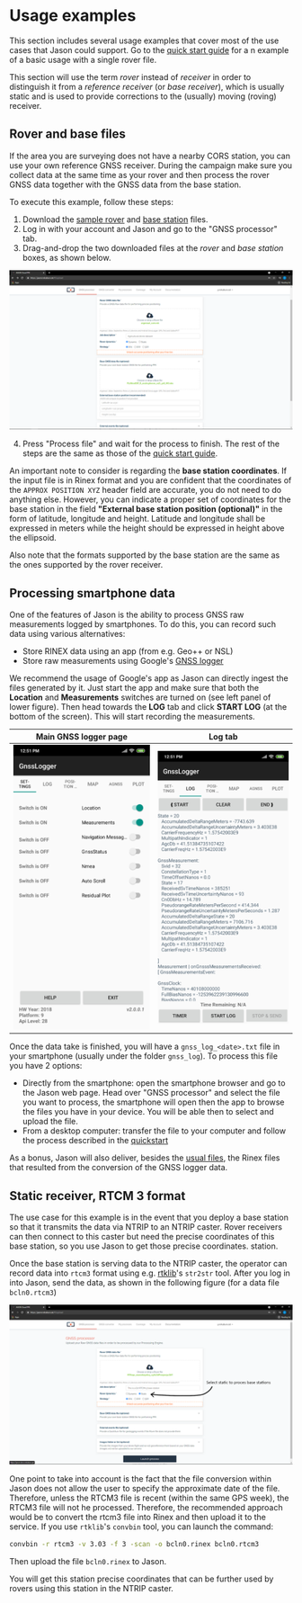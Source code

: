 # Usage examples

This section includes several usage examples that cover most of the use cases
that Jason could support. Go to the [quick start guide](../quickstart) for a
n example of a basic usage with a single rover file.

This section will use the term _rover_ instead of _receiver_ in order to
distinguish it from a _reference receiver_ (or _base receiver_), which is
usually static and is used to provide corrections to the (usually) moving
(roving) receiver.

## Rover and base files

If the area you are surveying does not have a nearby CORS station, you can use
your own reference GNSS receiver. During the campaign make sure you collect
data at the same time as your rover and then process the rover GNSS data together
with the GNSS data from the base station.

To execute this example, follow these steps:

1. Download the [sample rover](https://github.com/rokubun/jason-docs/blob/master/assets/argonaut_cam.rok?raw=true) and [base station](https://github.com/rokubun/jason-docs/blob/master/assets/PLAN00ESP_R_20180580000_01D_30S_MO.obs?raw=true) files.
2. Log in with your account and Jason and go to the "GNSS processor" tab.
3. Drag-and-drop the two downloaded files at the _rover_ and _base station_ boxes,
as shown below.

![Upload rover and base station files](images/example_base_upload.png "Upload rover and base station files")

4. Press "Process file" and wait for the process to finish. The rest of the steps
are the same as those of the [quick start guide](../quickstart).

An important note to consider is regarding the **base station coordinates**. If the
input file is in Rinex format and you are confident that the coordinates of the
`APPROX POSITION XYZ` header field are accurate, you do not need to do anything else. However,
you can indicate a proper set of coordinates for the base station in the field
**"External base station position (optional)"** in the form of latitude, longitude
and height. Latitude and longitude shall be expressed in meters while the height
should be expressed in height above the ellipsoid.

Also note that the formats supported by the base station are the same as the 
ones supported by the rover receiver.

## Processing smartphone data

One of the features of Jason is the ability to process GNSS raw measurements
logged by smartphones. To do this, you can record such data using various
alternatives:

- Store RINEX data using an app (from e.g. Geo++ or NSL)
- Store raw measurements using Google's [GNSS logger](https://github.com/google/gps-measurement-tools/tree/master/GNSSLogger) 

We recommend the usage of Google's app as Jason can directly ingest the files
generated by it. Just start the app and make sure that both the **Location**
and **Measurements** switches are turned on (see left panel of lower figure).
Then head towards the **LOG** tab and click **START LOG** (at the bottom of
the screen). This will start recording the measurements.

Main GNSS logger page            |  Log tab
:-------------------------:|:-------------------------:
![Main page](images/gnss_logger_01_main_page.jpg)  |  ![Log page](images/gnss_logger_02_log_page.jpg)

Once the data take is finished, you will have a `gnss_log_<date>.txt` file in your smartphone
(usually under the folder `gnss_log`). To process this file you have 2 options:

- Directly from the smartphone: open the smartphone browser and go to the
  Jason web page. Head over "GNSS processor" and select the file you want
  to process, the smartphone will open then the app to browse the files you
  have in your device. You will be able then to select and upload the file.
- From a desktop computer: transfer the file to your computer and follow the
  process described in the [quickstart](../quickstart)

As a bonus, Jason will also deliver, besides the [usual files](../manual#gnss-processor-files), the Rinex files
that resulted from the conversion of the GNSS logger data.

## Static receiver, RTCM 3 format

The use case for this example is in the event that you deploy a base station
so that it transmits the data via NTRIP to an NTRIP caster. Rover receivers
can then connect to this caster but need the precise coordinates of this base
station, so you use Jason to get those precise coordinates.
station.

Once the base station is serving data to the NTRIP caster, the operator can
record data into `rtcm3` format using e.g. [rtklib](http://www.rtklib.com)'s `str2str` tool.
After you log in into Jason, send the data, as shown in the following figure
(for a data file `bcln0.rtcm3`)

![Process an RTCM3 file in static mode](images/howto_rtcm3_static.png "Process an RTCM3 file in static mode")

One point to take into account is the fact that the file conversion within
Jason does not allow the user to specify the approximate date of the file.
Therefore, unless the RTCM3 file is recent (within the same GPS week), the
RTCM3 file will not he processed. Therefore, the recommended approach would
be to convert the rtcm3 file into Rinex and then upload it to the service.
If you use `rtklib`'s `convbin` tool, you can launch the command:

```bash
convbin -r rtcm3 -v 3.03 -f 3 -scan -o bcln0.rinex bcln0.rtcm3
```

Then upload the file `bcln0.rinex` to Jason.

You will get this station precise coordinates that can be further used by rovers using this station in the NTRIP caster.
